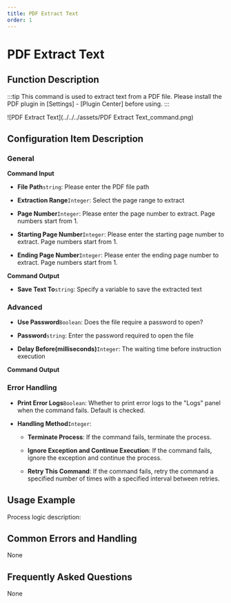 ```yaml
---
title: PDF Extract Text
order: 1
---
```


# PDF Extract Text

## Function Description

:::tip 
This command is used to extract text from a PDF file. Please install the PDF plugin in [Settings] - [Plugin Center] before using.
:::

![PDF Extract Text](../../../assets/PDF Extract Text_command.png)

## Configuration Item Description

### General

**Command Input**

- **File Path**`string`: Please enter the PDF file path

- **Extraction Range**`Integer`: Select the page range to extract

- **Page Number**`Integer`: Please enter the page number to extract. Page numbers start from 1.

- **Starting Page Number**`Integer`: Please enter the starting page number to extract. Page numbers start from 1.

- **Ending Page Number**`Integer`: Please enter the ending page number to extract. Page numbers start from 1.


**Command Output**

- **Save Text To**`string`: Specify a variable to save the extracted text

### Advanced

- **Use Password**`Boolean`: Does the file require a password to open?

- **Password**`string`: Enter the password required to open the file

- **Delay Before(milliseconds)**`Integer`: The waiting time before instruction execution


**Command Output**

### Error Handling

- **Print Error Logs**`Boolean`: Whether to print error logs to the "Logs" panel when the command fails. Default is checked. 

- **Handling Method**`Integer`:

    - **Terminate Process**: If the command fails, terminate the process.

    - **Ignore Exception and Continue Execution**: If the command fails, ignore the exception and continue the process.

    - **Retry This Command**: If the command fails, retry the command a specified number of times with a specified interval between retries.

## Usage Example

Process logic description:

## Common Errors and Handling

None

## Frequently Asked Questions

None

